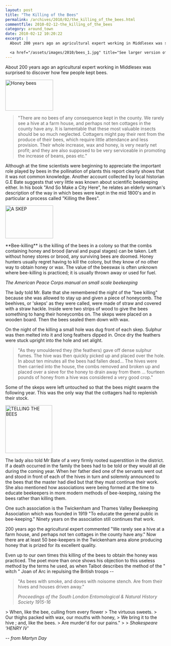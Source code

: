 ```yaml
---
layout: post
title: "The Killing of the Bees"
permalink: /archives/2010/02/the_killing_of_the_bees.html
commentfile: 2010-02-12-the_killing_of_the_bees
category: around_town
date: 2010-02-12 10:20:22
excerpt: |
  About 200 years ago an agricultural expert working in Middlesex was surprised to discover how few people kept bees.

  <a href="/assets/images/2010/bees_1.jpg" title="See larger version of - Honey bees"><img src="/assets/images/2010/bees_1_thumb.jpg" width="150" height="97" alt="Honey bees" class=" right" /></a>
---
```


About 200 years ago an agricultural expert working in Middlesex was surprised to discover how few people kept bees.

<a href="/assets/images/2010/bees_1.jpg" title="See larger version of - Honey bees"><img src="/assets/images/2010/bees_1_thumb.jpg" width="150" height="97" alt="Honey bees" class=" right" /></a>

> "There are no bees of any consequence kept in the county. We rarely see a hive at a farm house, and perhaps not ten cottages in the county have any. It is lamentable that these most valuable insects should be so much neglected. Cottagers might pay their rent from the produce of their bees, which require little attendance and less provision. Their whole increase, wax and honey, is very nearly net profit; and they are also supposed to be very serviceable in promoting the increase of beans, peas etc."

Although at the time scientists were beginning to appreciate the important role played by bees in the pollination of plants this report clearly shows that it was not common knowledge. Another account collected by local historian G.E Bate suggests that very little was known about scientific beekeeping either. In his book "And So Make a City Here", he relates an elderly woman's description of the way in which bees were kept in the mid 1800's and in particular a process called "Killing the Bees".

<a href="/assets/images/2010/bees_2.jpg" title="See larger version of - A SKEP"><img src="/assets/images/2010/bees_2_thumb.jpg" width="150" height="103" alt="A SKEP" class=" right" /></a>

<div markdown="1" class="box">
**Bee-killing** is the killing of the bees in a colony so that the combs containing honey and brood (larval and pupal stages) can be taken. Left without honey stores or brood, any surviving bees are doomed. Honey hunters usually regret having to kill the colony, but they know of no other way to obtain honey or wax. The value of the beeswax is often unknown where bee-killing is practiced; it is usually thrown away or used for fuel.

<cite>The American Peace Corps manual on small scale beekeeping</cite>

</div>
The lady told Mr. Bate that she remembered the night of the "bee killing" because she was allowed to stay up and given a piece of honeycomb. The beehives, or 'skeps' as they were called, were made of straw and covered with a straw hackle. Inside were two strips of wood to give the bees something to hang their honeycombs on. The skeps were placed on a wooden board. Then the bees sealed them down with wax.

On the night of the killing a small hole was dug front of each skep. Sulphur was then melted into it and long feathers dipped in. Once dry the feathers were stuck upright into the hole and set alight.

> "As they smouldered they (the feathers) gave off dense sulphur fumes. The hive was then quickly picked up and placed over the hole. In about ten minutes all the bees had fallen dead... The hives were then carried into the house, the combs removed and broken up and placed over a sieve for the honey to drain away from them ... fourteen pounds of honey from a hive was considered a very good crop."

Some of the skeps were left untouched so that the bees might swarm the following year. This was the only way that the cottagers had to replenish their stock.

<a href="/assets/images/2010/bees_3.jpg" title="See larger version of - TELLING THE BEES"><img src="/assets/images/2010/bees_3_thumb.jpg" width="147" height="150" alt="TELLING THE BEES" class=" photo right" /></a>

The lady also told Mr Bate of a very firmly rooted superstition in the district. If a death occurred in the family the bees had to be told or they would all die during the coming year. When her father died one of the servants went out and stood in front of each of the hives in turn and solemnly announced to the bees that the master had died but that they must continue their work. She also mentioned how associations were being formed at the time to educate beekeepers in more modern methods of bee-keeping, raising the bees rather than killing them.

One such association is the Twickenham and Thames Valley Beekeeping Association which was founded in 1919 "To educate the general public in bee-keeping." Ninety years on the association still continues that work.

200 years ago the agricultural expert commented "We rarely see a hive at a farm house, and perhaps not ten cottages in the county have any." Now there are at least 50 bee-keepers in the Twickenham area alone producing honey that is prized for its excellent quality.

<div markdown="1" class="box">
Even up to our own times this killing of the bees to obtain the honey was practiced. The poet more than once shows his objection to this useless method by the terms he used, as when Talbot describes the method of the " witch " Joan of Arc in repulsing the British troops --

> "As bees with smoke, and doves with noisome stench.
> Are from their hives and houses driven away."
>
> <cite>Proceedings of the _South London Entomological & Natural History Society_ 1915-16</cite>

</div>
> When, like the bee, culling from every flower
>  The virtuous sweets.
>  Our thighs packed with wax, our mouths with honey,
>  We bring it to the hive ; and, like the bees.
>  Are murder'd for our pains."
> 
> <cite>Shakespeare 'HENRY IV'</cite>

<cite>-- from Martyn Day</cite>
